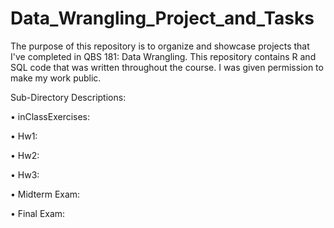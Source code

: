 # Data_Wrangling_Project_and_Tasks

The purpose of this repository is to organize and showcase projects that I've completed in QBS 181: Data Wrangling. This repository contains R and SQL code that was written throughout the course. I was given permission to make my work public.

Sub-Directory Descriptions: 

•	inClassExercises: 

•	Hw1: 

•	Hw2:

•	Hw3:

•	Midterm Exam:

•	Final Exam: 
